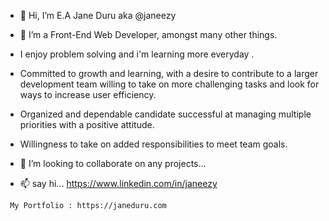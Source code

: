 - 👋 Hi, I’m E.A Jane Duru aka @janeezy
- 👀 I’m a Front-End Web Developer, amongst many other things. 
- I enjoy problem solving and i'm learning more everyday .
- Committed to growth and learning, with a desire to contribute to a larger development team willing to take on more challenging tasks and look for ways to increase user efficiency.
- Organized and dependable candidate successful at managing multiple priorities with a positive attitude. 
- Willingness to take on added responsibilities to meet team goals.
 
- 💞️ I’m looking to collaborate on  any projects...
- 📫 say hi... https://www.linkedin.com/in/janeezy

<!---
janeezy/janeezy is a ✨ special ✨ repository because its `README.md` (this file) appears on your GitHub profile.
You can click the Preview link to take a look at your changes.
--->
     My Portfolio : https://janeduru.com
